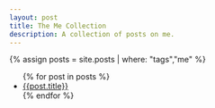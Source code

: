 ```yaml
---
layout: post
title: The Me Collection
description: A collection of posts on me.
---
```


{% assign posts = site.posts | where: "tags","me" %}
<ul>
{% for post in posts %}
<li><a href="{{post.url}}">{{post.title}}</a></li>
{% endfor %}
<ul>
